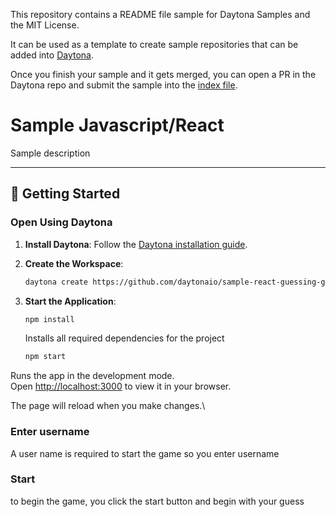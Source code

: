 This repository contains a README file sample for Daytona Samples and the MIT License.

It can be used as a template to create sample repositories that can be added into [Daytona](https://github.com/daytonaio/daytona).

Once you finish your sample and it gets merged, you can open a PR in the Daytona repo and submit the sample into the [index file](https://github.com/daytonaio/daytona/blob/main/hack/samples/index.json).

# Sample Javascript/React

Sample description

---

## 🚀 Getting Started  

### Open Using Daytona  

1. **Install Daytona**: Follow the [Daytona installation guide](https://www.daytona.io/docs/installation/installation/).  
2. **Create the Workspace**:  
   ```bash  
   daytona create https://github.com/daytonaio/sample-react-guessing-game
   ```  

3. **Start the Application**:  
   ```bash
   npm install
   ```



   Installs all required dependencies for the project

   ```bash
   npm start
   ```

Runs the app in the development mode.\
Open [http://localhost:3000](http://localhost:3000) to view it in your browser.

The page will reload when you make changes.\

### Enter username
A user name is required to start the game so you enter username

### Start
to begin the game, you click the start button and begin with your guess
